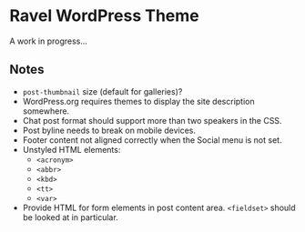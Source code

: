 # Ravel WordPress Theme

A work in progress...

## Notes

* `post-thumbnail` size (default for galleries)?
* WordPress.org requires themes to display the site description somewhere.
* Chat post format should support more than two speakers in the CSS.
* Post byline needs to break on mobile devices.
* Footer content not aligned correctly when the Social menu is not set.
* Unstyled HTML elements:
	* `<acronym>`
	* `<abbr>`
	* `<kbd>`
	* `<tt>`
	* `<var>`
* Provide HTML for form elements in post content area.  `<fieldset>` should be looked at in particular.